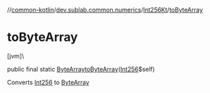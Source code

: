 //[common-kotlin](../../../index.md)/[dev.sublab.common.numerics](../index.md)/[Int256Kt](index.md)/[toByteArray](to-byte-array.md)

# toByteArray

[jvm]\

public final static [ByteArray](https://kotlinlang.org/api/latest/jvm/stdlib/kotlin/-byte-array/index.html)[toByteArray](to-byte-array.md)([Int256](../-int256/index.md)$self)

Converts [Int256](../-int256/index.md) to [ByteArray](https://kotlinlang.org/api/latest/jvm/stdlib/kotlin/-byte-array/index.html)
